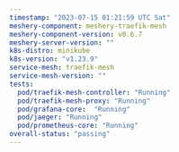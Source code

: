 ```yaml
---
timestamp: "2023-07-15 01:21:59 UTC Sat"
meshery-component: meshery-traefik-mesh
meshery-component-version: v0.6.7
meshery-server-version: ""
k8s-distro: minikube
k8s-version: "v1.23.9"
service-mesh: traefik-mesh
service-mesh-version: ""
tests:
  pod/traefik-mesh-controller: "Running"
  pod/traefik-mesh-proxy: "Running"
  pod/grafana-core:  "Running"
  pod/jaeger: "Running"
  pod/prometheus-core: "Running" 
overall-status: "passing"
---
```

